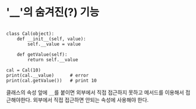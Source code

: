 # '__'의 숨겨진(?) 기능


```{.python}

class Cal(object):
    def __init__(self, value):
        self.__value = value

    def getValue(self):
        return self.__value

cal = Cal(10)
print(cal.__value)      # error
print(cal.getValue())   # print 10

```

클래스의 속성 앞에 `__`를 붙이면 외부에서 직접 접근하지 못하고 메서드를 이용해서 접근해야한다. 외부에서 직접 접근하면 안되는 속성에 사용해야 한다. 
